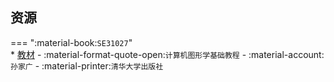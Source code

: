 ## 资源  
=== ":material-book:`SE31027`"  
    * [教材](http://api.cqu-openlib.cn/file?key=iwRBQ29b2qcd) - :material-format-quote-open:`计算机图形学基础教程` - :material-account:`孙家广` - :material-printer:`清华大学出版社`  